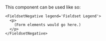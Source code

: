 This component can be used like so:

```
<FieldsetNegative legend='Fieldset Legend'>
  <p>
    (Form elements would go here.)
  </p>
</FieldsetNegative>
```